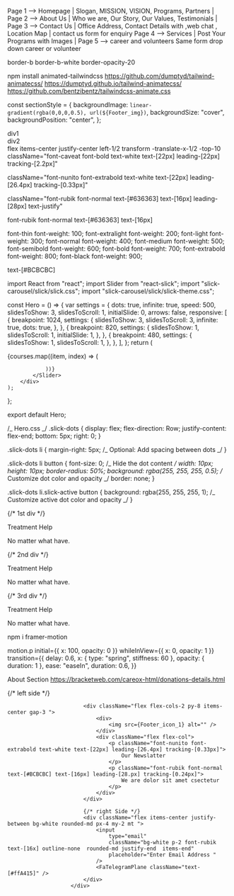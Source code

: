 Page 1 --> Homepage | Slogan, MISSION, VISION, Programs, Partners |
Page 2 --> About Us | Who we are, Our Story, Our Values, Testimonials |
Page 3 --> Contact Us | Office Address, Contact Details with ,web chat , Location Map | contact us form for enquiry
Page 4 --> Services | Post Your Programs with Images |
Page 5 --> career and volunteers
Same form drop down career or volunteer

<!-- Border Style -->

border-b border-b-white border-opacity-20

<!-- Animation -->

npm install animated-tailwindcss
https://github.com/dumptyd/tailwind-animatecss/
https://dumptyd.github.io/tailwind-animatecss/
https://github.com/bentzibentz/tailwindcss-animate.css

<!-- BG Image Add  -->

const sectionStyle = {
backgroundImage: `linear-gradient(rgba(0,0,0,0.5), url(${Footer_img})`,
backgroundSize: "cover",
backgroundPosition: "center",
};

<!-- Section Style -->
<div className='w-full flex flex-col md:px-12 px-12 my-24 items-center justify-center'></div>

<!-- grid 2x x width -->
<div className="flex flex-col md:px-12 px-6">
			<div className="grid md:grid-cols-3 gap-4  ">
				<div className="w-full md:col-span-2 bg-blue-500">div1</div>
				<div className="w-full bg-green-500">div2</div>
			</div>
</div>

<!-- absolute -->
<div className="flex items-center justify-center Flex-col absolute rounded-[58px] bg-[#F1F6F7]  left-1/2 transform -translate-x-1/2 -top-10 py-4  w-[calc(100%-30px)] md:w-[calc(100%-30px)]">
flex items-center justify-center left-1/2 transform -translate-x-1/2 -top-10
<!-- Text Style -->
className="font-caveat font-bold text-white text-[22px] leading-[22px] tracking-[2.2px]"

className="font-nunito font-extrabold text-white text-[22px] leading-[26.4px] tracking-[0.33px]"

className="font-rubik font-normal text-[#636363] text-[16px] leading-[28px] text-justify"

font-rubik font-normal text-[#636363] text-[16px]

font-thin font-weight: 100;
font-extralight font-weight: 200;
font-light font-weight: 300;
font-normal font-weight: 400;
font-medium font-weight: 500;
font-semibold font-weight: 600;
font-bold font-weight: 700;
font-extrabold font-weight: 800;
font-black font-weight: 900;

text-[#BCBCBC]

<!-- react slider -->

import React from "react";
import Slider from "react-slick";
import "slick-carousel/slick/slick.css";
import "slick-carousel/slick/slick-theme.css";

const Hero = () => {
var settings = {
dots: true,
infinite: true,
speed: 500,
slidesToShow: 3,
slidesToScroll: 1,
initialSlide: 0,
arrows: false,
responsive: [
{
breakpoint: 1024,
settings: {
slidesToShow: 3,
slidesToScroll: 3,
infinite: true,
dots: true,
},
},
{
breakpoint: 820,
settings: {
slidesToShow: 1,
slidesToScroll: 1,
initialSlide: 1,
},
},
{
breakpoint: 480,
settings: {
slidesToShow: 1,
slidesToScroll: 1,
},
},
],
};
return (

<div>
<Slider {...settings} className="custom-slider">
{courses.map((item, index) => (
<div
						id="Slider-Boxes"
						key={index}
						className="p-4 shadow-lg min-w-[full] bg-white flex flex-col"></div>

    			))}
    		</Slider>
    	</div>
    );

};

export default Hero;

/_ Hero.css _/
.slick-dots {
display: flex;
flex-direction: Row;
justify-content: flex-end;
bottom: 5px;
right: 0;
}

.slick-dots li {
margin-right: 5px; /_ Optional: Add spacing between dots _/
}

.slick-dots li button {
font-size: 0; /_ Hide the dot content _/
width: 10px;
height: 10px;
border-radius: 50%;
background: rgba(255, 255, 255, 0.5); /_ Customize dot color and opacity _/
border: none;
}

.slick-dots li.slick-active button {
background: rgba(255, 255, 255, 1); /_ Customize active dot color and opacity _/
}

 <!-- react slider end -->

<!-- .....................Absoulute Div Width......................................... -->
<div className="flex flex-col md:px-12 px-12 w-full mt-24 md:mt-0">
			<div className="grid md:grid-cols-3 relative w-full ">
				{/* 1st div */}
				<div className="relative flex items-center justify-center px-[15px] w-full">
					<img
						src={Progress_img1}
						alt=""
						className="object-cover w-full h-auto"
					/>
					<div className="Flex-col absolute rounded-[58px] bg-[#F1F6F7]  left-1/2 transform -translate-x-1/2 -top-10 py-4  w-[calc(100%-30px)] md:w-[calc(100%-30px)]">
						<div className="flex flex-row md:flex-row items-center gap-5 justify-center">
							<img
								src={Progress_icon1}
								alt=""
								className="w-8 h-8 md:w-auto md:h-auto"
							/>
							<div className="flex flex-col gap-[9px]">
								<p className="font-nunito font-extrabold text-[#122F2A] text-[20px] md:text-[24px] leading-[24px] md:leading-[28.8px]">
									Treatment Help
								</p>
								<p className="font-rubik font-normal text-[#636363] text-[14px] md:text-[16px] leading-[20px] md:leading-[28px]">
									No matter what have.
								</p>
							</div>
						</div>
					</div>
				</div>
				{/* 2nd div */}
				<div className="relative flex items-center justify-center px-[15px] w-full">
					<img
						src={Progress_img1}
						alt=""
						className="object-cover w-full h-auto"
					/>
					<div className="absolute rounded-[58px] bg-[#F1F6F7]  left-1/2 transform -translate-x-1/2 -top-10 py-4  w-[calc(100%-30px)] md:w-[calc(100%-30px)]">
						<div className="flex flex-row md:flex-row items-center gap-5 justify-center">
							<img
								src={Progress_icon1}
								alt=""
								className="w-8 h-8 md:w-auto md:h-auto"
							/>
							<div className="flex flex-col gap-[9px]">
								<p className="font-nunito font-extrabold text-[#122F2A] text-[20px] md:text-[24px] leading-[24px] md:leading-[28.8px]">
									Treatment Help
								</p>
								<p className="font-rubik font-normal text-[#636363] text-[14px] md:text-[16px] leading-[20px] md:leading-[28px]">
									No matter what have.
								</p>
							</div>
						</div>
					</div>
				</div>
				{/* 3rd div */}
				<div className="relative flex items-center justify-center px-[15px] w-full">
					<img
						src={Progress_img1}
						alt=""
						className="object-cover w-full h-auto"
					/>
					<div className="absolute rounded-[58px] bg-[#F1F6F7]  left-1/2 transform -translate-x-1/2 -top-10 py-4  w-[calc(100%-30px)] md:w-[calc(100%-30px)]">
						<div className="flex flex-row md:flex-row items-center gap-5 justify-center">
							<img
								src={Progress_icon1}
								alt=""
								className="w-8 h-8 md:w-auto md:h-auto"
							/>
							<div className="flex flex-col gap-[9px]">
								<p className="font-nunito font-extrabold text-[#122F2A] text-[20px] md:text-[24px] leading-[24px] md:leading-[28.8px]">
									Treatment Help
								</p>
								<p className="font-rubik font-normal text-[#636363] text-[14px] md:text-[16px] leading-[20px] md:leading-[28px]">
									No matter what have.
								</p>
							</div>
						</div>
					</div>
				</div>
			</div>
		</div>

<!-- .....................Absoulute Div Width......................................... -->

<!-- Framer MOTION -->

npm i framer-motion

<!-- text -->

motion.p initial={{ x: 100, opacity: 0 }}
whileInView={{ x: 0, opacity: 1 }}
transition={{
							delay: 0.6,
							x: { type: "spring", stiffness: 60 },
							opacity: { duration: 1 },
							ease: "easeIn",
							duration: 0.6,
						}}

About Section
https://bracketweb.com/careox-html/donations-details.html











<div className="grid grid-col-1 md:grid-cols-2 items-center justify-between  border-b-[0.1px] ">
							{/* left side */}

							<div className="flex flex-cols-2 py-8 items-center gap-3 ">
								<div>
									<img src={Footer_icon_1} alt="" />
								</div>
								<div className="flex flex-col">
									<p className="font-nunito font-extrabold text-white text-[22px] leading-[26.4px] tracking-[0.33px]">
										Our Newslatter
									</p>
									<p className="font-rubik font-normal text-[#BCBCBC] text-[16px] leading-[28.px] tracking-[0.24px]">
										We are dolor sit amet csectetur
									</p>
								</div>
							</div>

							{/* right Side */}
							<div className="flex items-center justify-between bg-white rounded-md px-4 my-2 mt ">
								<input
									type="email"
									className="bg-white p-2 font-rubik text-[16x] outline-none  rounded-md justify-end  items-end"
									placeholder="Enter Email Address "
								/>
								<FaTelegramPlane className="text-[#ffA415]" />
							</div>
						</div>
